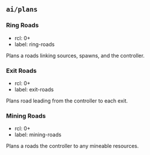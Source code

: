 
## `ai/plans`

### Ring Roads

- rcl: 0+
- label: ring-roads

Plans a roads linking sources, spawns, and the controller.

### Exit Roads

- rcl: 0+
- label: exit-roads

Plans road leading from the controller to each exit.

### Mining Roads

- rcl: 0+
- label: mining-roads

Plans a roads the controller to any mineable resources.
